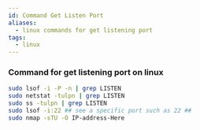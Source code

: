 ```yaml
---
id: Command Get Listen Port
aliases:
  - linux commands for get listening port
tags:
  - linux
---
```

### Command for get listening port on linux

```bash
sudo lsof -i -P -n | grep LISTEN
sudo netstat -tulpn | grep LISTEN
sudo ss -tulpn | grep LISTEN
sudo lsof -i:22 ## see a specific port such as 22 ##
sudo nmap -sTU -O IP-address-Here
```
